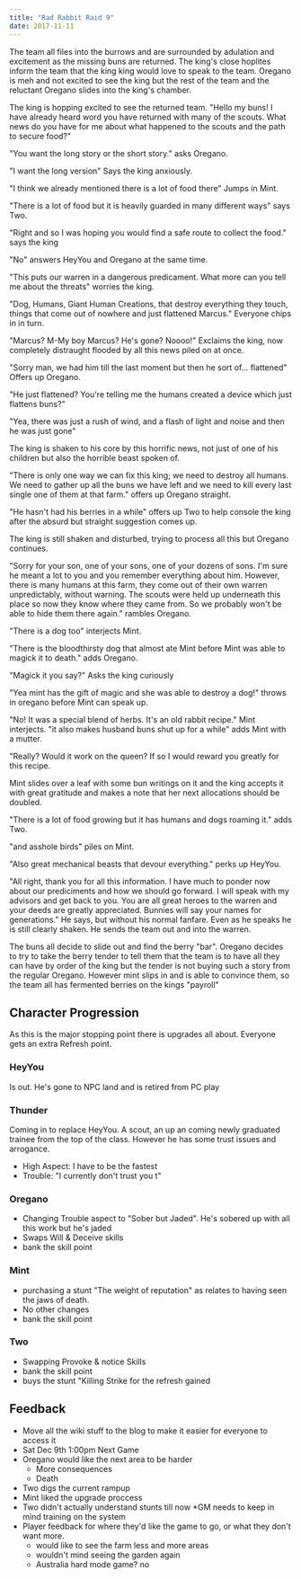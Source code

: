 ```yaml
---
title: "Rad Rabbit Raid 9"
date: 2017-11-11
---
```


The team all files into the burrows and are surrounded by adulation and excitement as the missing buns are returned. The king's close hoplites inform the team that the king king would love to speak to the team. Oregano is meh and not excited to see the king but the rest of the team and the reluctant Oregano slides into the king's chamber.

The king is hopping excited to see the returned team. "Hello my buns! I have already heard word you have returned with many of the scouts. What news do you have for me about what happened to the scouts and the path to secure food?"

"You want the long story or the short story." asks Oregano.

"I want the long version" Says the king anxiously.

"I think we already mentioned there is a lot of food there" Jumps in Mint.

"There is a lot of food but it is heavily guarded in many different ways" says Two.

"Right and so I was hoping you would find a safe route to collect the food." says the king

"No" answers HeyYou and Oregano at the same time.

"This puts our warren in a dangerous predicament. What more can you tell me about the threats" worries the king.

"Dog, Humans, Giant Human Creations, that destroy everything they touch, things that come out of nowhere and just flattened Marcus." Everyone chips in in turn.

"Marcus? M-My boy Marcus? He's gone? Noooo!" Exclaims the king, now completely distraught flooded by all this news piled on at once.

"Sorry man, we had him till the last moment but then he sort of… flattened" Offers up Oregano.

"He just flattened? You're telling me the humans created a device which just flattens buns?"

"Yea, there was just a rush of wind, and a flash of light and noise and then he was just gone"

The king is shaken to his core by this horrific news, not just of one of his children but also the horrible beast spoken of.

"There is only one way we can fix this king; we need to destroy all humans. We need to gather up all the buns we have left and we need to kill every last single one of them at that farm." offers up Oregano straight.

"He hasn't had his berries in a while" offers up Two to help console the king after the absurd but straight suggestion comes up.

The king is still shaken and disturbed, trying to process all this but Oregano continues.

"Sorry for your son, one of your sons, one of your dozens of sons. I'm sure he meant a lot to you and you remember everything about him. However, there is many humans at this farm, they come out of their own warren unpredictably, without warning. The scouts were held up underneath this place so now they know where they came from. So we probably won't be able to hide them there again." rambles Oregano.

"There is a dog too" interjects Mint.

"There is the bloodthirsty dog that almost ate Mint before Mint was able to magick it to death." adds Oregano.

"Magick it you say?" Asks the king curiously

"Yea mint has the gift of magic and she was able to destroy a dog!" throws in oregano before Mint can speak up.

"No! It was a special blend of herbs. It's an old rabbit recipe." Mint interjects. "it also makes husband buns shut up for a while" adds Mint with a mutter.

"Really? Would it work on the queen? If so I would reward you greatly for this recipe.

Mint slides over a leaf with some bun writings on it and the king accepts it with great gratitude and makes a note that her next allocations should be doubled.

"There is a lot of food growing but it has humans and dogs roaming it." adds Two.

"and asshole birds" piles on Mint.

"Also great mechanical beasts that devour everything." perks up HeyYou.

"All right, thank you for all this information. I have much to ponder now about our prediciments and how we should go forward. I will speak with my advisors and get back to you. You are all great heroes to the warren and your deeds are greatly appreciated. Bunnies will say your names for generations." He says, but without his normal fanfare. Even as he speaks he is still clearly shaken. He sends the team out and into the warren.

The buns all decide to slide out and find the berry "bar". Oregano decides to try to take the berry tender to tell them that the team is to have all they can have by order of the king but the tender is not buying such a story from the regular Oregano. However mint slips in and is able to convince them, so the team all has fermented berries on the kings "payroll"

## Character Progression

As this is the major stopping point there is upgrades all about.
Everyone gets an extra Refresh point.

### HeyYou

Is out. He's gone to NPC land and is retired from PC play

### Thunder

Coming in to replace HeyYou. A scout, an up an coming newly graduated trainee from the top of the class. However he has some trust issues and arrogance.

- High Aspect: I have to be the fastest
- Trouble: "I currently don't trust you t"

### Oregano

- Changing Trouble aspect to "Sober but Jaded". He's sobered up with all this work but he's jaded
- Swaps Will & Deceive skills
- bank the skill point

### Mint

- purchasing a stunt "The weight of reputation" as relates to having seen the jaws of death.
- No other changes
- bank the skill point

### Two

- Swapping Provoke & notice Skills
- bank the skill point
- buys the stunt "Killing Strike for the refresh gained

## Feedback

- Move all the wiki stuff to the blog to make it easier for everyone to access it
- Sat Dec 9th 1:00pm Next Game
- Oregano would like the next area to be harder
  - More consequences
  - Death
- Two digs the current rampup
- Mint liked the upgrade proccess
- Two didn't actually understand stunts till now
  *GM needs to keep in mind training on the system
- Player feedback for where they'd like the game to go, or what they don't want more.
  - would like to see the farm less and more areas
  - wouldn't mind seeing the garden again
  - Australia hard mode game? no
